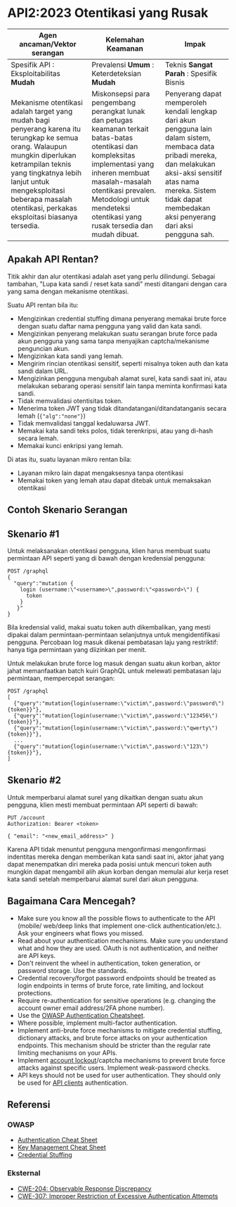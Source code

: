 # API2:2023 Otentikasi yang Rusak

| Agen ancaman/Vektor serangan | Kelemahan Keamanan | Impak |
| - | - | - |
| Spesifik API : Eksploitabilitas **Mudah** | Prevalensi **Umum** : Keterdeteksian **Mudah** | Teknis **Sangat Parah** : Spesifik Bisnis |
| Mekanisme otentikasi adalah target yang mudah bagi penyerang karena itu terungkap ke semua orang. Walaupun mungkin diperlukan ketrampilan teknis yang tingkatnya lebih lanjut untuk mengeksploitasi beberapa masalah otentikasi, perkakas eksploitasi biasanya tersedia. | Miskonsepsi para pengembang perangkat lunak dan petugas keamanan terkait batas-batas otentikasi dan kompleksitas implementasi yang inheren membuat masalah-masalah otentikasi prevalen. Metodologi untuk mendeteksi otentikasi yang rusak tersedia dan mudah dibuat. | Penyerang dapat memperoleh kendali lengkap dari akun pengguna lain dalam sistem, membaca data pribadi mereka, dan melakukan aksi-aksi sensitif atas nama mereka. Sistem tidak dapat membedakan aksi penyerang dari aksi pengguna sah. |

## Apakah API Rentan?

Titik akhir dan alur otentikasi adalah aset yang perlu dilindungi. Sebagai
tambahan, "Lupa kata sandi / reset kata sandi" mesti ditangani dengan cara 
yang sama dengan mekanisme otentikasi.

Suatu API rentan bila itu:

* Mengizinkan credential stuffing dimana penyerang memakai brute force
  dengan suatu daftar nama pengguna yang valid dan kata sandi.
* Mengizinkan penyerang melakukan suatu serangan brute force pada akun 
  pengguna yang sama tanpa menyajikan captcha/mekanisme penguncian akun.
* Mengizinkan kata sandi yang lemah.
* Mengirim rincian otentikasi sensitif, seperti misalnya token auth dan kata
  sandi dalam URL.
* Mengizinkan pengguna mengubah alamat surel, kata sandi saat ini, atau
  melakukan sebarang operasi sensitif lain tanpa meminta konfirmasi kata
  sandi.
* Tidak memvalidasi otentisitas token.
* Menerima token JWT yang tidak ditandatangani/ditandatanganis secara lemah
  (`{"alg":"none"}`)
* Tidak memvalidasi tanggal kedaluwarsa JWT.
* Memakai kata sandi teks polos, tidak terenkripsi, atau yang di-hash secara
  lemah. 
* Memakai kunci enkripsi yang lemah.

Di atas itu, suatu layanan mikro rentan bila:

* Layanan mikro lain dapat mengaksesnya tanpa otentikasi
* Memakai token yang lemah atau dapat ditebak untuk memaksakan otentikasi

## Contoh Skenario Serangan

## Skenario #1

Untuk melaksanakan otentikasi pengguna, klien harus membuat suatu permintaan
API seperti yang di bawah dengan kredensial pengguna:

```
POST /graphql
{
  "query":"mutation {
    login (username:\"<username>\",password:\"<password>\") {
      token
    }
   }"
}
```

Bila kredensial valid, makai suatu token auth dikembalikan, yang mesti
dipakai dalam permintaan-permintaan selanjutnya untuk mengidentifikasi
pengguna. Percobaan log masuk dikenai pembatasan laju yang restriktif:
hanya tiga permintaan yang diizinkan per menit.

Untuk melakukan brute force log masuk dengan suatu akun korban, aktor jahat
memanfaatkan batch kuiri GraphQL untuk melewati pembatasan laju permintaan,
mempercepat serangan:

```
POST /graphql
[
  {"query":"mutation{login(username:\"victim\",password:\"password\"){token}}"},
  {"query":"mutation{login(username:\"victim\",password:\"123456\"){token}}"},
  {"query":"mutation{login(username:\"victim\",password:\"qwerty\"){token}}"},
  ...
  {"query":"mutation{login(username:\"victim\",password:\"123\"){token}}"},
]
```

## Skenario #2

Untuk memperbarui alamat surel yang dikaitkan dengan suatu akun pengguna,
klien mesti membuat permintaan API seperti di bawah:

```
PUT /account
Authorization: Bearer <token>

{ "email": "<new_email_address>" }
```

Karena API tidak menuntut pengguna mengonfirmasi mengonfirmasi indentitas
mereka dengan memberikan kata sandi saat ini, aktor jahat yang dapat 
menempatkan diri mereka pada posisi untuk mencuri token auth mungkin dapat
mengambil alih akun korban dengan memulai alur kerja reset kata sandi setelah
memperbarui alamat surel dari akun pengguna.

## Bagaimana Cara Mencegah?

* Make sure you know all the possible flows to authenticate to the API
  (mobile/ web/deep links that implement one-click authentication/etc.). Ask
  your engineers what flows you missed.
* Read about your authentication mechanisms. Make sure you understand what and
  how they are used. OAuth is not authentication, and neither are API keys.
* Don't reinvent the wheel in authentication, token generation, or password
  storage. Use the standards.
* Credential recovery/forgot password endpoints should be treated as login
  endpoints in terms of brute force, rate limiting, and lockout protections.
* Require re-authentication for sensitive operations (e.g. changing the account
  owner email address/2FA phone number).
* Use the [OWASP Authentication Cheatsheet][1].
* Where possible, implement multi-factor authentication.
* Implement anti-brute force mechanisms to mitigate credential stuffing,
  dictionary attacks, and brute force attacks on your authentication endpoints.
  This mechanism should be stricter than the regular rate limiting mechanisms
  on your APIs.
* Implement [account lockout][2]/captcha mechanisms to prevent brute force
  attacks against specific users. Implement weak-password checks.
* API keys should not be used for user authentication. They should only be used
  for [API clients][3] authentication.

## Referensi

### OWASP

* [Authentication Cheat Sheet][1]
* [Key Management Cheat Sheet][4]
* [Credential Stuffing][5]

### Eksternal

* [CWE-204: Observable Response Discrepancy][6]
* [CWE-307: Improper Restriction of Excessive Authentication Attempts][7]

[1]: https://cheatsheetseries.owasp.org/cheatsheets/Authentication_Cheat_Sheet.html
[2]: https://owasp.org/www-project-web-security-testing-guide/latest/4-Web_Application_Security_Testing/04-Authentication_Testing/03-Testing_for_Weak_Lock_Out_Mechanism(OTG-AUTHN-003)
[3]: https://cloud.google.com/endpoints/docs/openapi/when-why-api-key
[4]: https://cheatsheetseries.owasp.org/cheatsheets/Key_Management_Cheat_Sheet.html
[5]: https://owasp.org/www-community/attacks/Credential_stuffing
[6]: https://cwe.mitre.org/data/definitions/204.html
[7]: https://cwe.mitre.org/data/definitions/307.html

